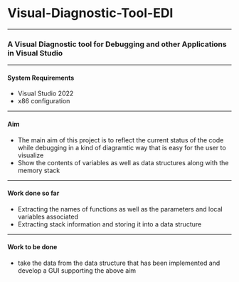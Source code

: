 # Visual-Diagnostic-Tool-EDI
***
### A Visual Diagnostic tool for Debugging and other Applications in Visual Studio
***
#### System Requirements
- Visual Studio 2022
- x86 configuration
***
#### Aim
- The main aim of this project is to reflect the current status of the code while debugging in a kind of diagramtic way that is easy for the user to visualize
- Show the contents of variables as well as data structures along with the memory stack
***
#### Work done so far
- Extracting the names of functions as well as the parameters and local variables associated
- Extracting stack information and storing it into a data structure
***
#### Work to be done
- take the data from the data structure that has been implemented and develop a GUI supporting the above aim

